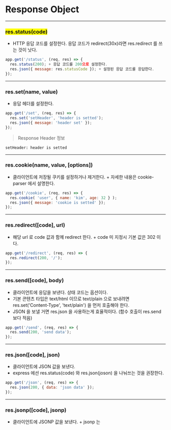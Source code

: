 # Response Object

---
### <span style="background: yellow">res.status(code)</span>
+ HTTP 응답 코드를 설정한다. 응답 코드가 redirect(30x)라면 res.redirect 를 쓰는 것이 낫다.
``` javascript
app.get('/status', (req, res) => {
  res.status(200); + 응답 코드를 200으로 설정한다.
  res.json({ message: res.statusCode }); + 설정된 응답 코드를 응답한다.
});
```


---
### res.set(name, value)
+ 응답 헤더를 설정한다.
``` javascript
app.get('/set', (req, res) => {
  res.set('setHeader', 'header is setted');
  res.json({ message: 'header set' });
});
```
> Response Header 정보
```
setHeader: header is setted
```


---
### res.cookie(name, value, [options])
+ 클라이언트에 저장될 쿠키를 설정하거나 제거한다. + 자세한 내용은 cookie-parser 에서 설명한다.
``` javascript
app.get('/cookie', (req, res) => {
  res.cookie( 'user', { name: 'kim', age: 32 } );
  res.json({ message: 'cookie is setted' });
});
```


---
### res.redirect([code], url)
+ 해당 url 로 code 값과 함께 redirect 한다. + code 미 지정시 기본 값은 302 이다.
``` javascript
app.get('/redirect', (req, res) => {
  res.redirect(200, '/');
});
```


---
### res.send([code], body)
+ 클라이언트에 응답을 보낸다. 상태 코드는 옵션이다. 
+ 기본 콘텐츠 타입은 text/html 이므로 text/plain 으로 보내려면 res.set('Content-Type', 'text/plain') 을 먼저 호출해야 한다.
+ JSON 을 보낼 거면 res.json 을 사용하는게 효율적이다. (함수 호출이 res.send 보다 적음)
``` javascript
app.get('/send', (req, res) => {
  res.send(200, 'send data');
});
```


---
### res.json([code], json)
+ 클라이언트에 JSON 값을 보낸다.
+ express 에선 res.status(code) 와 res.json(joson) 을 나눠쓰는 것을 권장한다.
``` javascript
app.get('/json', (req, res) => {
  res.json(200, { data: 'json data' });
});
```


---
### res.jsonp([code], jsonp)
+ 클라이언트에 JSONP 값을 보낸다. + jsonp 는 <script> 는 cors 정책에 걸리지 않는다는 것을 우회하여 json 을 응답하는 기법이다.
``` javascript
app.get('/jsonp', (req, res) => {
  res.jsonp(200, { data: 'json data' });
});
```


---
### res.type(type)
+ Content-Type 헤더를 설정할 수 있는 간단한 메서드이다.
``` javascript
app.get('/type', (req, res) => {
  res.type('application/json');
  res.send(200, { data: 'json data' });
});
```


---
### res.format(object)
+ Accept 요청에 따라 다른 콘텐츠를 전송할 수 있는 메소드
+ 이건 잘 모르겠다


---
### res.attachment([fileName])
---
### res.download(path, [filename], [callback])
+ 클라이언트에게 파일을 표시하지 말고 다운로드 받으라고 전송한다.
+ filename 을 주면 파일 이름이 명시되며, res.attachment 는 헤더만 설정하므로 다운로드를 위한 node 코드가 따로 필요하다.
+ 어떻게 써야하는지 모르겠음... 그냥 fs 모듈 쓰는게 나을 듯


---
### res.sendFile(path, [callback])
+ path의 파일을 읽고 해당 내용을 클라이언트로 전송한다.
``` javascript
app.get("/sendFile", (req, res) => {
  let file = path.join(__dirname, "/data", "data.json");
  + 콜백 함수로 에러가 날 경우를 처리할 수 있다.
  res.sendFile(file, (error) => { 
    res.json(error);
  });
});
```
> res
```
{
  "user": [
    { "name": "kim", "age": 30 },
    { "name": "lee", "age": 31 },
    { "name": "park", "age": 32 }
  ]
}
```


---
### res.links(links)
+ Links 응답 헤더를 설정한다.
+ 어디에 쓰이는 지 모르겠음..
``` javascript
app.get('/links', (req, res) => {
  res.links('/example');
  res.send('links');
});
```
> header.Link : 
```
header.Link = </>; rel="0", <e>; rel="1", <x>; rel="2", <a>; rel="3", <m>; rel="4", <p>; rel="5", <l>; rel="6", <e>; rel="7"
```

---
### res.render
+ ejs 와 같은 템플릿 엔진을 사용하여 뷰를 렌더링한다.
``` javascript
app.get('/render', (req, res) => {
  res.render('index.ejs');
});
```
